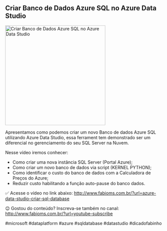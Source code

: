 ## Criar Banco de Dados Azure SQL no Azure Data Studio

<img src="https://fabioms.com.br/uploads/youtube/YZooc1eFBQk.png" alt="Criar Banco de Dados Azure SQL no Azure Data Studio" title="Azure SQL (Database, Pools, Serverless, Hyperscale, Managed Instance, Virtual Machines)" width="320"/>

Apresentamos como podemos criar um novo Banco de dados Azure SQL utilizando Azure Data Studio, essa ferrament tem demonstrado ser um diferencial no gerenciamento do seu SQL Server na Nuvem.

Nesse vídeo iremos conhecer:
- Como criar uma nova instância SQL Server (Portal Azure);
- Como criar um novo banco de dados via script (KERNEL PYTHON);
- Como identificar o custo do banco de dados com a Calculadora de Preços do Azure;
- Reduzir custo habilitando a função auto-pause do banco dados.

✅ Acesse o vídeo no link abaixo:
http://www.fabioms.com.br/?url=azure-data-studio-criar-sql-database

😉 Gostou do conteúdo? Inscreva-se também no canal:
http://www.fabioms.com.br/?url=youtube-subscribe 

#microsoft #dataplatform #azure #sqldatabase #datastudio #dicadofabinho